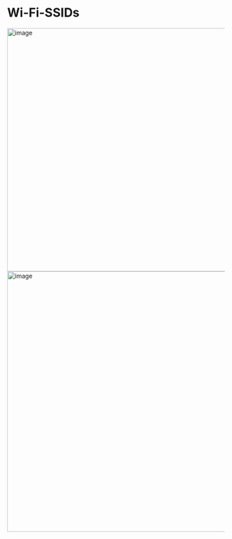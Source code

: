 # Wi-Fi-SSIDs

<img width="1069" height="563" alt="image" src="https://github.com/user-attachments/assets/df4bba25-4c23-430d-8714-18c48b3a8d1d" />

<img width="1090" height="603" alt="image" src="https://github.com/user-attachments/assets/2ab0da9e-91a0-459a-bcd3-925ecf9b8e55" />


